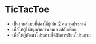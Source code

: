 # TicTacToe
- เป็นเกมส์แบบที่ต้องใช้ผู้เล่น 2 คน
จุดประสงค์
- เพื่อให้ผู้ใช้สนุกกับการเล่นเกมส์กับเพื่อน
- เพื่อให้ผู้พัฒนาโปรแกรมได้ฝึกการเขียนโปรแกรม
